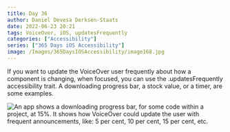 ```yaml
---
title: Day 36
author: Daniel Devesa Derksen-Staats
date: 2022-06-23 20:21
tags: VoiceOver, iOS, updatesFrequently
categories: ["Accessibility"]
series: ["365 Days iOS Accessibility"]
image: /Images/365DaysIOSAccessibility/image168.jpg
---
```


If you want to update the VoiceOver user frequently about how a component is changing, when focused, you can use the .updatesFrequently accessibility trait. A downloading progress bar, a stock value, or a timer, are some examples.

![An app shows a downloading progress bar, for some code within a project, at 15%. It shows how VoiceOver could update the user with frequent announcements, like: 5 per cent, 10 per cent, 15 per cent, etc.](/Images/365DaysIOSAccessibility/image168.jpg)